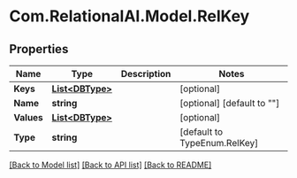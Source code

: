
# Com.RelationalAI.Model.RelKey

## Properties

Name | Type | Description | Notes
------------ | ------------- | ------------- | -------------
**Keys** | [**List&lt;DBType&gt;**](DBType.md) |  | [optional] 
**Name** | **string** |  | [optional] [default to ""]
**Values** | [**List&lt;DBType&gt;**](DBType.md) |  | [optional] 
**Type** | **string** |  | [default to TypeEnum.RelKey]

[[Back to Model list]](../README.md#documentation-for-models)
[[Back to API list]](../README.md#documentation-for-api-endpoints)
[[Back to README]](../README.md)

